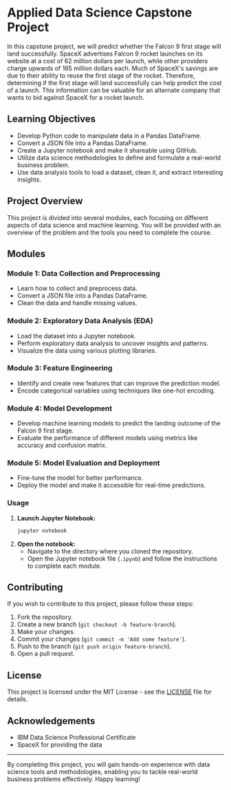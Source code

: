 # Applied Data Science Capstone Project

In this capstone project, we will predict whether the Falcon 9 first stage will land successfully. SpaceX advertises Falcon 9 rocket launches on its website at a cost of 62 million dollars per launch, while other providers charge upwards of 165 million dollars each. Much of SpaceX's savings are due to their ability to reuse the first stage of the rocket. Therefore, determining if the first stage will land successfully can help predict the cost of a launch. This information can be valuable for an alternate company that wants to bid against SpaceX for a rocket launch.

## Learning Objectives

- Develop Python code to manipulate data in a Pandas DataFrame.
- Convert a JSON file into a Pandas DataFrame.
- Create a Jupyter notebook and make it shareable using GitHub.
- Utilize data science methodologies to define and formulate a real-world business problem.
- Use data analysis tools to load a dataset, clean it, and extract interesting insights.

## Project Overview

This project is divided into several modules, each focusing on different aspects of data science and machine learning. You will be provided with an overview of the problem and the tools you need to complete the course.

## Modules

### Module 1: Data Collection and Preprocessing
- Learn how to collect and preprocess data.
- Convert a JSON file into a Pandas DataFrame.
- Clean the data and handle missing values.

### Module 2: Exploratory Data Analysis (EDA)
- Load the dataset into a Jupyter notebook.
- Perform exploratory data analysis to uncover insights and patterns.
- Visualize the data using various plotting libraries.

### Module 3: Feature Engineering
- Identify and create new features that can improve the prediction model.
- Encode categorical variables using techniques like one-hot encoding.

### Module 4: Model Development
- Develop machine learning models to predict the landing outcome of the Falcon 9 first stage.
- Evaluate the performance of different models using metrics like accuracy and confusion matrix.

### Module 5: Model Evaluation and Deployment
- Fine-tune the model for better performance.
- Deploy the model and make it accessible for real-time predictions.


 
 
 

### Usage

1. **Launch Jupyter Notebook:**
   ```bash
   jupyter notebook
   ```
2. **Open the notebook:**
   - Navigate to the directory where you cloned the repository.
   - Open the Jupyter notebook file (`.ipynb`) and follow the instructions to complete each module.

## Contributing

If you wish to contribute to this project, please follow these steps:

1. Fork the repository.
2. Create a new branch (`git checkout -b feature-branch`).
3. Make your changes.
4. Commit your changes (`git commit -m 'Add some feature'`).
5. Push to the branch (`git push origin feature-branch`).
6. Open a pull request.

## License

This project is licensed under the MIT License - see the [LICENSE](LICENSE) file for details.

## Acknowledgements

- IBM Data Science Professional Certificate
- SpaceX for providing the data

---

By completing this project, you will gain hands-on experience with data science tools and methodologies, enabling you to tackle real-world business problems effectively. Happy learning!
